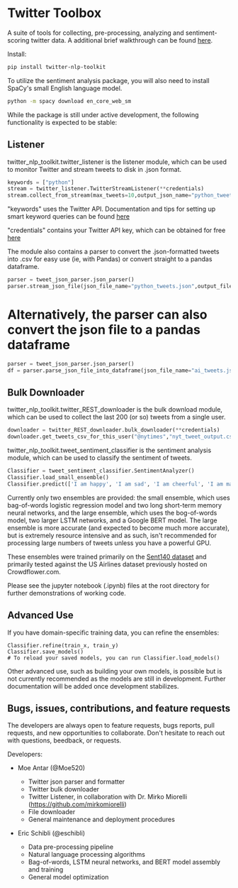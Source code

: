 
# Twitter Toolbox

A suite of tools for collecting, pre-processing, analyzing and sentiment-scoring twitter data. A additional brief walkthrough can be found [here](https://medium.com/@eric.schibli/simple-twitter-analytics-with-twitter-nlp-toolkit-7d7d79bf2535).

Install:
```bash
pip install twitter-nlp-toolkit
```

To utilize the sentiment analysis package, you will also need to install SpaCy's small English language model.

```bash
python -m spacy download en_core_web_sm
```

While the package is still under active development, the following functionality is expected to be stable:

## Listener

twitter_nlp_toolkit.twitter_listener is the listener module, which can be used to monitor Twitter and stream
tweets to disk in .json format.

```python
keywords = ["python"]
stream = twitter_listener.TwitterStreamListener(**credentials)
stream.collect_from_stream(max_tweets=10,output_json_name="python_tweets.json", target_words=keywords)
```
"keywords" uses the Twitter API. Documentation and tips for setting up smart keyword queries can be found [here](https://developer.twitter.com/en/docs/tweets/rules-and-filtering/overview/standard-operators)

"credentials" contains your Twitter API key, which can be obtained for free [here](https://developer.twitter.com/en/docs/basics/developer-portal/overview)

The module also contains a parser to convert the .json-formatted tweets into .csv for easy use (ie, with Pandas) or convert straight to a pandas dataframe.

```python
parser = tweet_json_parser.json_parser()
parser.stream_json_file(json_file_name="python_tweets.json",output_file_name="parsed_python_tweets.csv")
```

# Alternatively, the parser can also convert the json file to a pandas dataframe
```python
parser = tweet_json_parser.json_parser()
df = parser.parse_json_file_into_dataframe(json_file_name="ai_tweets.json")
```


## Bulk Downloader

twitter_nlp_toolkit.twitter_REST_downloader is the bulk download module, which can be used to collect the last
200 (or so) tweets from a single user.

```python
downloader = twitter_REST_downloader.bulk_downloader(**credentials)
downloader.get_tweets_csv_for_this_user("@nytimes","nyt_tweet_output.csv")
```

twitter_nlp_toolkit.tweet_sentiment_classifier is the sentiment analysis module, which can be used to
classify the sentiment of tweets.

```python
Classifier = tweet_sentiment_classifier.SentimentAnalyzer()
Classifier.load_small_ensemble()
Classifier.predict(['I am happy', 'I am sad', 'I am cheerful', 'I am mad']) # will return [1, 0, 1, 0]
```

Currently only two ensembles are provided: the small ensemble, which uses bag-of-words logistic regression model and
two long short-term memory neural networks, and the large ensemble, which uses the bog-of-words model, two larger LSTM
networks, and a Google BERT model. The large ensemble is more accurate (and expected to become much more accurate), but
is extremely resource intensive and as such, isn't recommended for processing large numbers of tweets unless you have
a powerful GPU.

These ensembles were trained primarily on the [Sent140 dataset](http://help.sentiment140.com/) and primarily tested
against the US Airlines dataset previously hosted on Crowdflower.com.

Please see the jupyter notebook (.ipynb) files at the root directory for further demonstrations of working code.

## Advanced Use

If you have domain-specific training data, you can refine the ensembles:

```
Classifier.refine(train_x, train_y)
Classifier.save_models()
# To reload your saved models, you can run Classifier.load_models()
```

Other advanced use, such as building your own models, is possible but is not currently recommended as the models
are still in development. Further documentation will be added once development stabilizes.

## Bugs, issues, contributions, and feature requests

The developers are always open to feature requests, bugs reports, pull requests, and new opportunities to collaborate.
Don't hesitate to reach out with questions, beedback, or requests.

Developers:

* Moe Antar (@Moe520) 
    * Twitter json parser and formatter
    * Twitter bulk downloader 
    * Twitter Listener, in collaboration with Dr. Mirko Miorelli (https://github.com/mirkomiorelli)
    * File downloader
    * General maintenance and deployment procedures
    
* Eric Schibli (@eschibli)
    * Data pre-processing pipeline
    * Natural language processing algorithms
    * Bag-of-words, LSTM neural networks, and BERT model assembly and training
    * General model optimization



